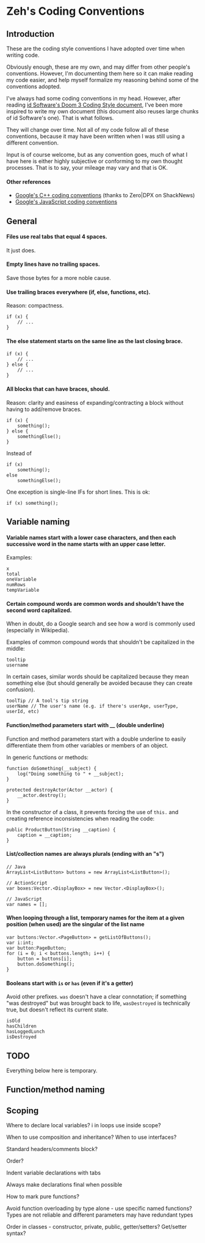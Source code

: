 Zeh's Coding Conventions
========================

Introduction
------------

These are the coding style conventions I have adopted over time when writing code.

Obviously enough, these are my own, and may differ from other people's conventions. However, I'm documenting them here so it can make reading my code easier, and help myself formalize my reasoning behind some of the conventions adopted.

I've always had some coding conventions in my head. However, after reading [id Software's Doom 3 Coding Style document](https://docs.google.com/document/d/1YBSlKzCplo2YkRgewn6lsNPNCX4W9OAotJRsAJywtTE/edit), I've been more inspired to write my own document (this document also reuses large chunks of id Software's one). That is what follows.

They will change over time. Not all of my code follow all of these conventions, because it may have been written when I was still using a different convention.

Input is of course welcome, but as any convention goes, much of what I have here is either highly subjective or conforming to my own thought processes. That is to say, your mileage may vary and that is OK.

#### Other references

* [Google's C++ coding conventions](http://google-styleguide.googlecode.com/svn/trunk/cppguide.xml) (thanks to Zero|DPX on ShackNews)
* [Google's JavaScript coding conventions](http://google-styleguide.googlecode.com/svn/trunk/javascriptguide.xml)


General
-------

#### Files use real tabs that equal 4 spaces.

It just does.


#### Empty lines have no trailing spaces.

Save those bytes for a more noble cause.


#### Use trailing braces everywhere (if, else, functions, etc).

Reason: compactness.

    if (x) {
        // ...
    }


#### The else statement starts on the same line as the last closing brace.

    if (x) {
        // ...
    } else {
        // ...
    }


#### All blocks that can have braces, should.

Reason: clarity and easiness of expanding/contracting a block without having to add/remove braces.

    if (x) {
        something();
    } else {
        somethingElse();
    }

Instead of

    if (x)
        something();
    else
        somethingElse();

One exception is single-line IFs for short lines. This is ok:

    if (x) something();


Variable naming
---------------

#### Variable names start with a lower case characters, and then each successive word in the name starts with an upper case letter.

Examples:

    x
    total
    oneVariable
    numRows
    tempVariable


#### Certain compound words are common words and shouldn't have the second word capitalized.

When in doubt, do a Google search and see how a word is commonly used (especially in Wikipedia).

Examples of common compound words that shouldn't be capitalized in the middle:

    tooltip
    username

In certain cases, similar words should be capitalized because they mean something else (but should generally be avoided  because they can create confusion).

    toolTip // A tool's tip string
    userName // The user's name (e.g. if there's userAge, userType, userId, etc)


#### Function/method parameters start with __ (double underline)

Function and method parameters start with a double underline to easily differentiate them from other variables or members of an object.

In generic functions or methods:

    function doSomething(__subject) {
        log("Doing something to " + __subject);
    }
    
    protected destroyActor(Actor __actor) {
        __actor.destroy();
    }
    
In the constructor of a class, it prevents forcing the use of `this.` and creating reference inconsistencies when reading the code:

    public ProductButton(String __caption) {
        caption = __caption;
    }


#### List/collection names are always plurals (ending with an "s")

    // Java
    ArrayList<ListButton> buttons = new ArrayList<ListButton>();
    
    // ActionScript
    var boxes:Vector.<DisplayBox> = new Vector.<DisplayBox>();
    
    // JavaScript
    var names = [];


#### When looping through a list, temporary names for the item at a given position (when used) are the singular of the list name

    var buttons:Vector.<PageButton> = getListOfButtons();
    var i:int;
    var button:PageButton;
    for (i = 0; i < buttons.length; i++) {
        button = buttons[i];
        button.doSomething();
    }


#### Booleans start with `is` or `has` (even if it's a getter)

Avoid other prefixes. `was` doesn't have a clear connotation; if something "was destroyed" but was brought back to life, `wasDestroyed` is technically true, but doesn't reflect its current state.

    isOld
    hasChildren
    hasLoggedLunch
    isDestroyed
    
TODO
----

Everything below here is temporary.
    
Function/method naming
----------------------

Scoping
-------

Where to declare local variables? i in loops use inside scope?

When to use composition and inheritance? When to use interfaces?

Standard headers/comments block?

Order?

Indent variable declarations with tabs

Always make declarations final when possible

How to mark pure functions?

Avoid function overloading by type alone - use specific named functions? Types are not reliable and different parameters may have redundant types

Order in classes - constructor, private, public, getter/setters?
Get/setter syntax?
